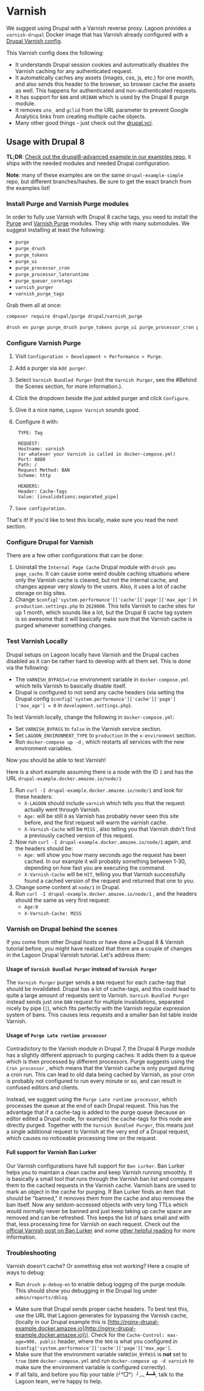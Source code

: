 # Varnish

We suggest using Drupal with a Varnish reverse proxy. Lagoon provides a `varnish-drupal` Docker image that has Varnish already configured with a [Drupal Varnish config](https://github.com/uselagoon/lagoon-images/blob/main/images/varnish-drupal/drupal.vcl).

This Varnish config does the following:

* It understands Drupal session cookies and automatically disables the Varnish caching for any authenticated request.
* It automatically caches any assets \(images, css, js, etc.\) for one month, and also sends this header to the browser, so browser cache the assets as well. This happens for authenticated and non-authenticated requests.
* It has support for `BAN` and `URIBAN` which is used by the Drupal 8 purge module.
* It removes `utm_` and `gclid` from the URL parameter to prevent Google Analytics links from creating multiple cache objects.
* Many other good things - just check out the [drupal.vcl](https://github.com/uselagoon/lagoon-images/blob/main/images/varnish-drupal/drupal.vcl).

## Usage with Drupal 8

**TL;DR**: [Check out the drupal8-advanced example in our examples repo](https://github.com/uselagoon/lagoon-examples), it ships with the needed modules and needed Drupal configuration.

**Note**: many of these examples are on the same `drupal-example-simple` repo, but different branches/hashes. Be sure to get the exact branch from the examples list!

### Install Purge and Varnish Purge modules

In order to fully use Varnish with Drupal 8 cache tags, you need to install the [Purge](https://www.drupal.org/project/purge) and [Varnish Purge](https://www.drupal.org/project/varnish_purge) modules. They ship with many submodules. We suggest installing at least the following:

* `purge`
* `purge_drush`
* `purge_tokens`
* `purge_ui`
* `purge_processor_cron`
* `purge_processor_lateruntime`
* `purge_queuer_coretags`
* `varnish_purger`
* `varnish_purge_tags`

Grab them all at once:

```bash
composer require drupal/purge drupal/varnish_purge

drush en purge purge_drush purge_tokens purge_ui purge_processor_cron purge_processor_lateruntime purge_queuer_coretags varnish_purger varnish_purge_tags
```

### Configure Varnish Purge

1. Visit `Configuration > Development > Performance > Purge`.
2. Add a purger via `Add purger`.
3. Select `Varnish Bundled Purger` \(not the `Varnish Purger`, see the \#Behind the Scenes section, for more information.\).
4. Click the dropdown beside the just added purger and click `Configure`.
5. Give it a nice name, `Lagoon Varnish` sounds good.
6. Configure it with:

   ```text
    TYPE: Tag

    REQUEST:
    Hostname: varnish
    (or whatever your Varnish is called in docker-compose.yml)
    Port: 8080
    Path: /
    Request Method: BAN
    Scheme: http

    HEADERS:
    Header: Cache-Tags
    Value: [invalidations:separated_pipe]
   ```

7. `Save configuration`.

That's it! If you'd like to test this locally, make sure you read the next section.

### Configure Drupal for Varnish

There are a few other configurations that can be done:

1. Uninstall the `Internal Page Cache` Drupal module with `drush pmu page_cache`. It can cause some weird double caching situations where only the Varnish cache is cleared, but not the internal cache, and changes appear very slowly to the users. Also, it uses a lot of cache storage on big sites.
2. Change `$config['system.performance']['cache']['page']['max_age']` in `production.settings.php` to `2628000`. This tells Varnish to cache sites for up 1 month, which sounds like a lot, but the Drupal 8 cache tag system is so awesome that it will basically make sure that the Varnish cache is purged whenever something changes.

### Test Varnish Locally

Drupal setups on Lagoon locally have Varnish and the Drupal caches disabled as it can be rather hard to develop with all them set. This is done via the following:

* The `VARNISH_BYPASS=true` environment variable in `docker-compose.yml` which tells Varnish to basically disable itself.
* Drupal is configured to not send any cache headers \(via setting the Drupal config `$config['system.performance']['cache']['page']['max_age'] = 0` in `development.settings.php`\).

To test Varnish locally, change the following in `docker-compose.yml`:

* Set `VARNISH_BYPASS` to `false` in the Varnish service section.
* Set `LAGOON_ENVIRONMENT_TYPE` to `production` in the `x-environment` section.
* Run `docker-compose up -d` , which restarts all services with the new environment variables.

Now you should be able to test Varnish!

Here is a short example assuming there is a node with the ID `1` and has the URL `drupal-example.docker.amazee.io/node/1`

1. Run `curl -I drupal-example.docker.amazee.io/node/1` and look for these headers:
   * `X-LAGOON` should include `varnish` which tells you that the request actually went through Varnish.
   * `Age:` will be still `0` as Varnish has probably never seen this site before,  and the first request will warm the varnish cache.
   * `X-Varnish-Cache` will be `MISS` , also telling you that Varnish didn't find a previously cached version of this request.
2. Now run `curl -I drupal-example.docker.amazee.io/node/1` again, and the headers should be:
   * `Age:` will show you how many seconds ago the request has been cached. In our example it will probably something between 1-30, depending on how fast you are executing the command.
   * `X-Varnish-Cache` will be `HIT`, telling you that Varnish successfully found a cached version of the request and returned that one to you.
3. Change some content at `node/1` in Drupal.
4. Run `curl -I drupal-example.docker.amazee.io/node/1` , and the headers should the same as very first request:
   * `Age:0`
   * `X-Varnish-Cache: MISS`

### Varnish on Drupal behind the scenes

If you come from other Drupal hosts or have done a Drupal 8 & Varnish tutorial before, you might have realized that there are a couple of changes in the Lagoon Drupal Varnish tutorial. Let's address them:

#### Usage of `Varnish Bundled Purger` instead of `Varnish Purger`

The `Varnish Purger` purger sends a `BAN` request for each cache-tag that should be invalidated. Drupal has a lot of cache-tags, and this could lead to quite a large amount of requests sent to Varnish. `Varnish Bundled Purger` instead sends just one `BAN` request for multiple invalidations, separated nicely by pipe \(`|`\), which fits perfectly with the Varnish regular expression system of bans. This causes less requests and a smaller ban list table inside Varnish.

#### Usage of `Purge Late runtime processor`

Contradictory to the Varnish module in Drupal 7, the Drupal 8 Purge module has a slightly different approach to purging caches: It adds them to a queue which is then processed by different processors. Purge suggests using the `Cron processor` , which means that the Varnish cache is only purged during a cron run. This can lead to old data being cached by Varnish, as your cron is probably not configured to run every minute or so, and can result in confused editors and clients.

Instead, we suggest using the `Purge Late runtime processor`, which processes the queue at the end of each Drupal request. This has the advantage that if a cache-tag is added to the purge queue \(because an editor edited a Drupal node, for example\) the cache-tags for this node are directly purged. Together with the `Varnish Bundled Purger`, this means just a single additional request to Varnish at the very end of a Drupal request, which causes no noticeable processing time on the request.

#### Full support for Varnish Ban Lurker

Our Varnish configurations have full support for `Ban Lurker`. Ban Lurker helps you to maintain a clean cache and keep Varnish running smoothly. It is basically a small tool that runs through the Varnish ban list and compares them to the cached requests in the Varnish cache. Varnish bans are used to mark an object in the cache for purging. If Ban Lurker finds an item that should be "banned," it removes them from the cache and also removes the ban itself. Now any seldom-accessed objects with very long TTLs which would normally never be banned and just keep taking up cache space are removed and can be refreshed. This keeps the list of bans small and with that, less processing time for Varnish on each request. Check out the [official Varnish post on Ban Lurker](https://info.varnish-software.com/blog/ban-lurker) and some [other helpful reading](https://www.randonomicon.com/varnish/2018/09/19/banlurker.html) for more information.

### Troubleshooting

Varnish doesn't cache? Or something else not working? Here a couple of ways to debug:

* Run `drush p-debug-en` to enable debug logging of the purge module. This should show you debugging in the Drupal log under `admin/reports/dblog`.
<!-- markdown-link-check-disable-next-line -->
* Make sure that Drupal sends proper cache headers. To best test this, use the URL that Lagoon generates for bypassing the Varnish cache, \(locally in our Drupal example this is [http://nginx-drupal-example.docker.amazee.io](http://nginx-drupal-example.docker.amazee.io)\). Check for the `Cache-Control: max-age=900, public` header, where the `900` is what you configured in `$config['system.performance']['cache']['page']['max_age']`.
* Make sure that the environment variable `VARNISH_BYPASS` is **not** set to `true` \(see `docker-compose.yml` and run `docker-compose up -d varnish` to make sure the environment variable is configured correctly\).
* If all fails, and before you flip your table \(╯°□°）╯︵ ┻━┻, talk to the Lagoon team, we're happy to help.

